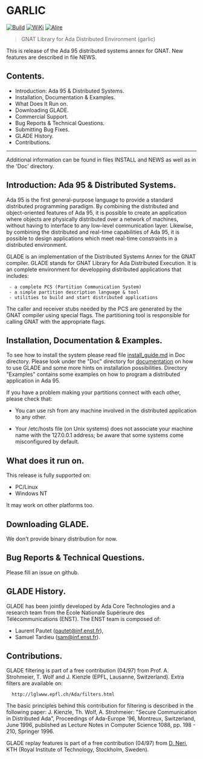 GARLIC
======

[![Build](https://github.com/reznikmm/garlic/actions/workflows/alire.yml/badge.svg)](https://github.com/reznikmm/garlic/actions/workflows/alire.yml)
[![WiKi](https://badgen.net/badge/docs/wiki/green?icon=wiki)](https://github.com/reznikmm/garlic/wiki)
[![Alire](https://img.shields.io/endpoint?url=https://alire.ada.dev/badges/garlic.json)](https://alire.ada.dev/crates/garlic.html)

> GNAT Library for Ada Distributed Environment (garlic)

This is release of the Ada 95 distributed systems annex
for GNAT. New features are described in file NEWS.

Contents.
---------
   - Introduction: Ada 95 & Distributed Systems.
   - Installation, Documentation & Examples.
   - What Does It Run on.
   - Downloading GLADE.
   - Commercial Support.
   - Bug Reports & Technical Questions.
   - Submitting Bug Fixes.
   - GLADE History.
   - Contributions.

------------------------------------------------------------------------------ 

Additional information can be found in files INSTALL and NEWS as well
as in the 'Doc' directory.

Introduction: Ada 95 & Distributed Systems.
-------------------------------------------

Ada 95 is the first general-purpose language to provide a standard
distributed programming paradigm. By combining the distributed and
object-oriented features of Ada 95, it is possible to create an
application where objects are physically distributed over a network of
machines, without having to interface to any low-level communication
layer.  Likewise, by combining the distributed and real-time
capabilities of Ada 95, it is possible to design applications which
meet real-time constraints in a distributed environment.

GLADE is an implementation of the Distributed Systems Annex for the
GNAT compiler. GLADE stands for GNAT Library for Ada Distributed
Execution. It is an complete environment for developping distributed
applications that includes: 

     - a complete PCS (Partition Communication System)
     - a simple partition description language & tool
     - utilities to build and start distributed applications

The caller and receiver stubs needed by the PCS are generated by the
GNAT compiler using special flags. The partitioning tool is
responsible for calling GNAT with the appropriate flags.

Installation, Documentation & Examples.
---------------------------------------

To see how to install the system please read file
[install_guide.md](Doc/install_guide.md)
in Doc directory. Please look under the "Doc" directory for
[documentation](Doc/glade_ug.md) on
how to use GLADE and some more hints on installation possibilities.
Directory "Examples" contains some examples on how to program a
distributed application in Ada 95.

If you have a problem making your partitions connect with each other,
please check that:

  - You can use rsh from any machine involved in the distributed
    application to any other.

  - Your /etc/hosts file (on Unix systems) does not associate your
    machine name with the 127.0.0.1 address; be aware that some systems
    come misconfigured by default.

What does it run on.
--------------------

This release is fully supported on:
  - PC/Linux
  - Windows NT

It may work on other platforms too.

Downloading GLADE.
------------------

We don't provide binary distribution for now.

Bug Reports & Technical Questions.
----------------------------------

Please fill an issue on github.

GLADE History.
--------------

GLADE has been jointly developed by Ada Core Technologies and a research
team from the École Nationale Supérieure des Télécommunications (ENST).
The ENST team is composed of:
- Laurent Pautet (pautet@inf.enst.fr),
- Samuel Tardieu (sam@inf.enst.fr).

Contributions.
---------------

GLADE filtering is part of a free contribution (04/97) from
Prof. A. Strohmeier, T. Wolf and J. Kienzle (EPFL, Lausanne,
Switzerland). Extra filters are available on:

      http://lglwww.epfl.ch/Ada/filters.html

The basic principles behind this contribution for filtering is
described in the following paper: J. Kienzle, Th. Wolf, A. Strohmeier:
"Secure Communication in Distributed Ada", Proceedings of Ada-Europe
'96, Montreux, Switzerland, June 1996, published as Lecture Notes in
Computer Science 1088, pp. 198 - 210, Springer 1996.

GLADE replay features is part of a free contribution (04/97) from
[D. Neri](mailto:d92-dne@nada.kth.se),
KTH (Royal Institute of Technology, Stockholm, Sweden).

